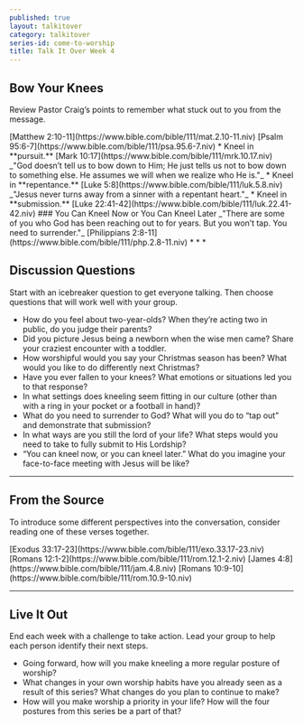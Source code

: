 ```yaml
---
published: true
layout: talkitover
category: talkitover
series-id: come-to-worship
title: Talk It Over Week 4
---
```


## Bow Your Knees

<p class="lead">Review Pastor Craig’s points to remember what stuck out to you from the message.</p>
[Matthew 2:10-11](https://www.bible.com/bible/111/mat.2.10-11.niv)  
[Psalm 95:6-7](https://www.bible.com/bible/111/psa.95.6-7.niv)  
* Kneel in **pursuit.**  
[Mark 10:17](https://www.bible.com/bible/111/mrk.10.17.niv)  
_"God doesn’t tell us to bow down to Him; He just tells us not to bow down to something else. He assumes we will when we realize who He is."_  
* Kneel in **repentance.**  
[Luke 5:8](https://www.bible.com/bible/111/luk.5.8.niv)  
_"Jesus never turns away from a sinner with a repentant heart."_  
* Kneel in **submission.**  
[Luke 22:41-42](https://www.bible.com/bible/111/luk.22.41-42.niv)  
### You Can Kneel Now or You Can Kneel Later
_"There are some of you who God has been reaching out to for years. But you won’t tap. You need to surrender."_  
[Philippians 2:8-11](https://www.bible.com/bible/111/php.2.8-11.niv)  
* * *

## Discussion Questions
<p class="lead">Start with an icebreaker question to get everyone talking. Then choose questions that will work well with your group.</p>

* How do you feel about two-year-olds? When they’re acting two in public, do you judge their parents?
* Did you picture Jesus being a newborn when the wise men came? Share your craziest encounter with a toddler.
* How worshipful would you say your Christmas season has been? What would you like to do differently next Christmas?
* Have you ever fallen to your knees? What emotions or situations led you to that response?
* In what settings does kneeling seem fitting in our culture (other than with a ring in your pocket or a football in hand)?
* What do you need to surrender to God? What will you do to “tap out” and demonstrate that submission?
* In what ways are you still the lord of your life? What steps would you need to take to fully submit to His Lordship?
* “You can kneel now, or you can kneel later.” What do you imagine your face-to-face meeting with Jesus will be like?

* * *

## From the Source
<p class="lead">To introduce some different perspectives into the conversation, consider reading one of these verses together.</p>
[Exodus 33:17-23](https://www.bible.com/bible/111/exo.33.17-23.niv)  
[Romans 12:1-2](https://www.bible.com/bible/111/rom.12.1-2.niv)  
[James 4:8](https://www.bible.com/bible/111/jam.4.8.niv)  
[Romans 10:9-10](https://www.bible.com/bible/111/rom.10.9-10.niv)

* * *

## Live It Out
<p class="lead">End each week with a challenge to take action. Lead your group to help each person identify their next steps.</p>

* Going forward, how will you make kneeling a more regular posture of worship?
* What changes in your own worship habits have you already seen as a result of this series? What changes do you plan to continue to make?
* How will you make worship a priority in your life? How will the four postures from this series be a part of that?
